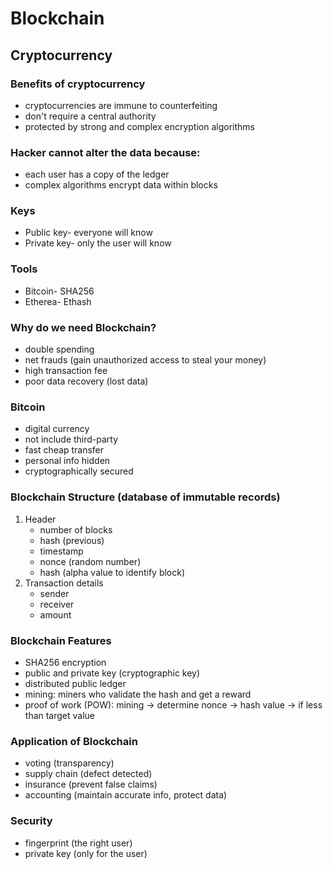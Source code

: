 # Blockchain
## Cryptocurrency
### Benefits of cryptocurrency
* cryptocurrencies are immune to counterfeiting
* don't require a central authority
* protected by strong and complex encryption algorithms

### Hacker cannot alter the data because:
* each user has a copy of the ledger
* complex algorithms encrypt data within blocks

### Keys
* Public key- everyone will know
* Private key- only the user will know

### Tools
* Bitcoin- SHA256
* Etherea- Ethash

### Why do we need Blockchain?
* double spending
* net frauds (gain unauthorized access to steal your money)
* high transaction fee
* poor data recovery (lost data)

### Bitcoin
* digital currency
* not include third-party
* fast cheap transfer
* personal info hidden
* cryptographically secured

### Blockchain Structure (database of immutable records)
1. Header
   * number of blocks
   * hash (previous)
   * timestamp
   * nonce (random number)
   * hash (alpha value to identify block)
2. Transaction details
   * sender
   * receiver
   * amount

### Blockchain Features
* SHA256 encryption
* public and private key (cryptographic key)
* distributed public ledger
* mining: miners who validate the hash and get a reward
* proof of work (POW): mining -> determine nonce -> hash value -> if less than target value

### Application of Blockchain
* voting (transparency)
* supply chain (defect detected)
* insurance (prevent false claims)
* accounting (maintain accurate info, protect data)

### Security
* fingerprint (the right user)
* private key (only for the user)
